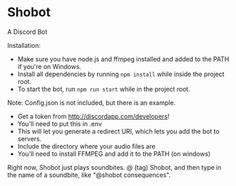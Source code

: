 # Shobot

A Discord Bot

Installation:
* Make sure you have node.js and ffmpeg installed and added to the PATH if you're on Windows.
* Install all dependencies by running
`npm install` while inside the project root.
* To start the bot, run `npm run start` while in the project root.

Note: Config.json is not included, but there is an example. 
* Get a token from http://discordapp.com/developers!
* You'll need to put this in .env
* This will let you generate a redirect URI, which lets you add the bot to servers.
* Include the directory where your audio files are
* You'll need to install FFMPEG and add it to the PATH (on windows)

Right now, Shobot just plays soundbites. @ (tag) Shobot, and then type in the name of a soundbite, like "@shobot consequences".

